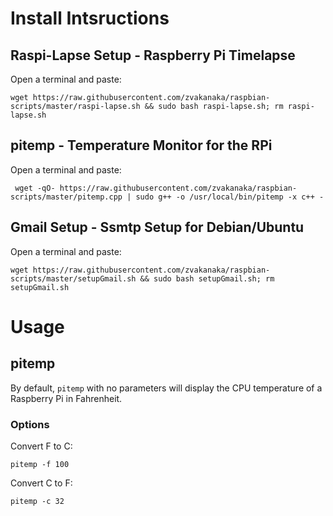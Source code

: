 <h1>Install Intsructions</h1>
<h2>Raspi-Lapse Setup - Raspberry Pi Timelapse</h2>
<p>Open a terminal and paste:</p>
<code>wget https://raw.githubusercontent.com/zvakanaka/raspbian-scripts/master/raspi-lapse.sh && sudo bash raspi-lapse.sh; rm raspi-lapse.sh</code>
<h2>pitemp - Temperature Monitor for the RPi</h2>
<p>Open a terminal and paste:</p>
<code> wget -qO- https://raw.githubusercontent.com/zvakanaka/raspbian-scripts/master/pitemp.cpp | sudo g++ -o /usr/local/bin/pitemp -x c++ - </code>
<h2>Gmail Setup - Ssmtp Setup for Debian/Ubuntu</h2>
<p>Open a terminal and paste:</p>
<code>wget https://raw.githubusercontent.com/zvakanaka/raspbian-scripts/master/setupGmail.sh && sudo bash setupGmail.sh; rm setupGmail.sh</code>
<h1>Usage</h1>
<h2>pitemp</h2>
<p>By default, <code>pitemp</code> with no parameters will display the CPU temperature of a Raspberry Pi in Fahrenheit.</p>
<h3>Options</h3>
<p>Convert F to C: </p><code>pitemp -f 100</code>
<p>Convert C to F: </p><code>pitemp -c 32</code>
